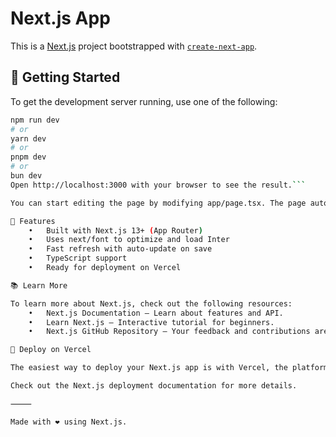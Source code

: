 # Next.js App

This is a [Next.js](https://nextjs.org/) project bootstrapped with [`create-next-app`](https://nextjs.org/docs/pages/api-reference/create-next-app).

## 🚀 Getting Started

To get the development server running, use one of the following:

```bash
npm run dev
# or
yarn dev
# or
pnpm dev
# or
bun dev
Open http://localhost:3000 with your browser to see the result.```

You can start editing the page by modifying app/page.tsx. The page auto-updates as you edit the file.

🧩 Features
	•	Built with Next.js 13+ (App Router)
	•	Uses next/font to optimize and load Inter
	•	Fast refresh with auto-update on save
	•	TypeScript support
	•	Ready for deployment on Vercel

📚 Learn More

To learn more about Next.js, check out the following resources:
	•	Next.js Documentation – Learn about features and API.
	•	Learn Next.js – Interactive tutorial for beginners.
	•	Next.js GitHub Repository – Your feedback and contributions are welcome!

🚀 Deploy on Vercel

The easiest way to deploy your Next.js app is with Vercel, the platform created by the team behind Next.js.

Check out the Next.js deployment documentation for more details.

⸻

Made with ❤️ using Next.js.
